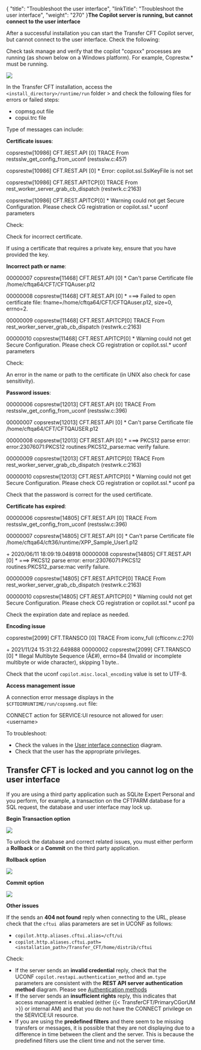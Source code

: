 {
    "title": "Troubleshoot the user interface",
    "linkTitle": "Troubleshoot the user interface",
    "weight": "270"
}****The Copilot server is running, but cannot connect to the user interface****

After a successful installation you can start the Transfer CFT Copilot server, but cannot connect to the user interface. Check the following:

Check task manage and verify that the copilot "copxxx" processes are running (as shown below on a Windows platform). For example, Coprestw.\* must be running.

****![](/Images/TransferCFT/copui_process.png)****

In the Transfer CFT installation, access the `<install_directory>/runtime/run` folder &gt; and check the following files for errors or failed steps:

- copmsg.out file
- copui.trc file

Type of messages can include:

**Certificate issues**:

copsrestw[10986] CFT.REST.API [0] TRACE From restsslw_get_config_from_uconf (restsslw.c:457)

copsrestw[10986] CFT.REST.API [0] \* Error: copilot.ssl.SslKeyFile is not set

copsrestw[10986] CFT.REST.APITCP[0] TRACE From rest_worker_server_grab_cb_dispatch (restwrk.c:2163)

copsrestw[10986] CFT.REST.APITCP[0] \* Warning could not get Secure Configuration. Please check CG registration or copilot.ssl.\* uconf parameters

Check:

Check for incorrect certificate.

If using a certificate that requires a private key, ensure that you have provided the key.

**Incorrect path or name**:

00000007 copsrestw[11468] CFT.REST.API [0] \* Can't parse Certificate file /home/cftqa64/CFT/CFTQAuser.p12

00000008 copsrestw[11468] CFT.REST.API [0] \* ===&gt; Failed to open certificate file: fname=/home/cftqa64/CFT/CFTQAuser.p12, size=0, errno=2.

00000009 copsrestw[11468] CFT.REST.APITCP[0] TRACE From rest_worker_server_grab_cb_dispatch (restwrk.c:2163)

00000010 copsrestw[11468] CFT.REST.APITCP[0] \* Warning could not get Secure Configuration. Please check CG registration or copilot.ssl.\* uconf parameters

Check:

An error in the name or path to the certificate (in UNIX also check for case sensitivity).

**Password issues**:

00000006 copsrestw[12013] CFT.REST.API [0] TRACE From restsslw_get_config_from_uconf (restsslw.c:396)

00000007 copsrestw[12013] CFT.REST.API [0] \* Can't parse Certificate file /home/cftqa64/CFT/CFTQAUSER.p12

00000008 copsrestw[12013] CFT.REST.API [0] \* ===&gt; PKCS12 parse error: error:23076071:PKCS12 routines:PKCS12_parse:mac verify failure.

00000009 copsrestw[12013] CFT.REST.APITCP[0] TRACE From rest_worker_server_grab_cb_dispatch (restwrk.c:2163)

00000010 copsrestw[12013] CFT.REST.APITCP[0] \* Warning could not get Secure Configuration. Please check CG registration or copilot.ssl.\* uconf pa

Check that the password is correct for the used certificate.

**Certificate has expired**:

00000006 copsrestw[14805] CFT.REST.API [0] TRACE From restsslw_get_config_from_uconf (restsslw.c:396)

00000007 copsrestw[14805] CFT.REST.API [0] \* Can't parse Certificate file /home/cftqa64/cft36/runtime/XPP_Sample_User1.p12

\+ 2020/06/11 18:09:19.048918 00000008 copsrestw[14805] CFT.REST.API [0] \* ===&gt; PKCS12 parse error: error:23076071:PKCS12 routines:PKCS12_parse:mac verify failure.

00000009 copsrestw[14805] CFT.REST.APITCP[0] TRACE From rest_worker_server_grab_cb_dispatch (restwrk.c:2163)

00000010 copsrestw[14805] CFT.REST.APITCP[0] \* Warning could not get Secure Configuration. Please check CG registration or copilot.ssl.\* uconf pa

Check the expiration date and replace as needed.

**Encoding issue**

copsrestw[2099] CFT.TRANSCO [0] TRACE From iconv_full (cfticonv.c:270)

\+ 2021/11/24 15:31:22.649888 00000002 copsrestw[2099] CFT.TRANSCO [0] \* Illegal Multibyte Sequence (Â£\#), errno=84 (Invalid or incomplete multibyte or wide character), skipping 1 byte..

Check that the uconf `copilot.misc.local_encoding` value is set to UTF-8.

****Access management issue****

A connection error message displays in the `$CFTDIRRUNTIME/run/copsmng.out` file:

CONNECT action for SERVICE:UI resource not allowed for user: &lt;username&gt;

To troubleshoot:

- Check the values in the [User interface connection](../../../c_intro_userinterfaces/web_copilot_ui#Configur2) diagram.
- Check that the user has the appropriate privileges.

Transfer CFT is locked and you cannot log on the user interface
---------------------------------------------------------------

If you are using a third party application such as SQLite Expert Personal and you perform, for example, a transaction on the CFTPARM database for a SQL request, the database and user interface may lock up.

****Begin Transaction option****

****![](/Images/TransferCFT/sql1.png)****

To unlock the database and correct related issues, you must either perform a **Rollback** or a **Commit** on the third party application.

****Rollback option****

****![](/Images/TransferCFT/sql2.png)****

****Commit option****

****![](/Images/TransferCFT/commit_sqlite.png)****

****Other issues****

If the sends an **404 not found** reply when connecting to the URL, please check that the `cftui `alias parameters are set in UCONF as follows:

- `copilot.http.aliases.cftui.alias=/cft/ui`
- `copilot.http.aliases.cftui.path=<installation_path>/Transfer_CFT/home/distrib/cftui`

Check:

- If the server sends an **invalid credential** reply, check that the UCONF `copilot.restapi.authentication_method` and `am.type` parameters are consistent with the **REST API server authentication method** diagram. Please see [Authentication methods](../../../c_intro_userinterfaces/web_copilot_ui#Authentication_methods)
- If the server sends an **insufficient rights** reply, this indicates that access management is enabled (either {{< TransferCFT/PrimaryCGorUM  >}} or internal AM) and that you do not have the CONNECT privilege on the SERVICE:UI resource.
- If you are using the **predefined filters** and there seem to be missing transfers or messages, it is possible that they are not displaying due to a difference in time between the client and the server. This is because the predefined filters use the client time and not the server time.
